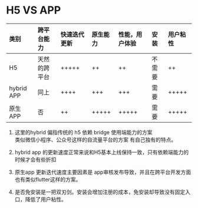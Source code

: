 # H5 VS APP

| 类别 | 跨平台能力 | 快速迭代更新 | 原生能力 | 性能，用户体验 | 安装 | 用户粘性 |
| :--- | :--- | :--- | :--- | :--- | :--- | :--- |
| H5 | 天然的跨平台 | +++++ | ++ | ++ | 不需要 | ++ |
| hybrid APP | 同上 | ++++ | +++ | +++ | 需要 | +++++ |
| 原生APP | 否 | ++ | +++++ | +++++ | 需要 | +++++ |

1. 这里的hybrid 偏指传统的 h5 依赖 bridge 使用端能力的方案  
   类似微信小程序、公众号这样的自流量平台的方案 有自己独有的特点。

2.  hybrid app 的更新速度正常来说和H5基本上线保持一致，只有依赖端能力的时候才会有些折扣

3.  原生app 更新迭代速度主要因素是 app审核发布导致，并且在跨平台开发方面也有类似flutter这样的方案。

4. 是否免安装是一把双刃剑。安装会增加注册的成本，免安装却导致没有固定入口，降低了用户粘性。



